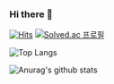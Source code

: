 ### Hi there 👋  



[![Hits](https://hits.seeyoufarm.com/api/count/incr/badge.svg?url=https%3A%2F%2Fgithub.com%2Fzzsza)](https://hits.seeyoufarm.com) 
[![Solved.ac 프로필](http://mazassumnida.wtf/api/mini/generate_badge?boj=ipatlove7)](https://github.com/mazassumnida/mazassumnida)


<!-- <div align="center"> -->
  
![Top Langs](https://github-readme-stats.vercel.app/api/top-langs/?username=ellie-ys&layout=compact&theme=tokyonight)

![Anurag's github stats](https://github-readme-stats.vercel.app/api?username=ellie-ys&show_icons=true&theme=tokyonight)

<!-- </div> -->
<!--
**ellie-ys/ellie-ys** is a ✨ _special_ ✨ repository because its `README.md` (this file) appears on your GitHub profile.

Here are some ideas to get you started:

- 🔭 I’m currently working on ...
- 🌱 I’m currently learning ...
- 👯 I’m looking to collaborate on ...
- 🤔 I’m looking for help with ...
- 💬 Ask me about ...
- 📫 How to reach me: ...
- 😄 Pronouns: ...
- ⚡ Fun fact: ...
-->
